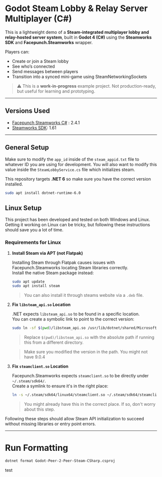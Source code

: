 # Godot Steam Lobby & Relay Server Multiplayer (C#)

This is a lightweight demo of a **Steam-integrated multiplayer lobby and relay-hosted server system**, built in **Godot 4 (C#)** using the **Steamworks SDK** and **Facepunch.Steamworks** wrapper.

Players can:
- Create or join a Steam lobby
- See who’s connected
- Send messages between players
- Transition into a synced mini-game using SteamNetworkingSockets

> ⚠️ This is a **work-in-progress** example project. Not production-ready, but useful for learning and prototyping.

---

## Versions Used
- [Facepunch Steamworks C#](https://github.com/Facepunch/Facepunch.Steamworks) : 2.4.1
- [Steamworks SDK](https://partner.steamgames.com): 1.61 

---
## General Setup

Make sure to modify the `app_id` inside of the `steam_appid.txt` file to whatever ID you are using for development.
You will also want to modify this value inside the `SteamLobbyService.cs` file which initializes steam.

This repository targets **.NET 6** so make sure you have the correct version installed.
```bash
sudo apt install dotnet-runtime-6.0
```

## Linux Setup

This project has been developed and tested on both Windows and Linux.  
Getting it working on Linux can be tricky, but following these instructions should save you a lot of time.

### Requirements for Linux

1. **Install Steam via APT (not Flatpak)**

   Installing Steam through Flatpak causes issues with Facepunch.Steamworks locating Steam libraries correctly.  
   Install the native Steam package instead:

   ```bash
   sudo apt update
   sudo apt install steam
   ```
   
   > You can also install it through steams website via a `.deb` file. 

2. **Fix `libsteam_api.so` Location**

   .NET expects `libsteam_api.so` to be found in a specific location.  
   You can create a symbolic link to point to the correct version:

   ```bash
   sudo ln -sf $(pwd)/libsteam_api.so /usr/lib/dotnet/shared/Microsoft.NETCore.App/9.0.4/libsteam_api.so
   ```

   > Replace `$(pwd)/libsteam_api.so` with the absolute path if running this from a different directory.
   
   > Make sure you modified the version in the path. You might not have 9.0.4

3. **Fix `steamclient.so` Location**

   Facepunch.Steamworks expects `steamclient.so` to be directly under `~/.steam/sdk64/`.  
   Create a symlink to ensure it's in the right place:

   ```bash
   ln -s ~/.steam/sdk64/linux64/steamclient.so ~/.steam/sdk64/steamclient.so
   ```
   
   > You might already have this in the correct place. If so, don't worry about this step.

Following these steps should allow Steam API initialization to succeed without missing libraries or entry point errors.

---

# Run Formatting
```bash
dotnet format Godot-Peer-2-Peer-Steam-CSharp.csproj
```
test
